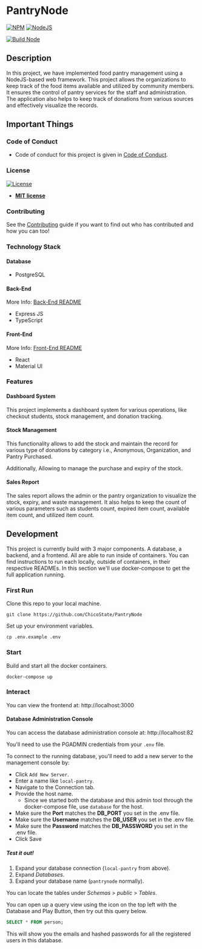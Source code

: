 # PantryNode

[![NPM](https://img.shields.io/npm/v/npm/latest)](https://img.shields.io/npm/v/npm/latest)
[![NodeJS](https://img.shields.io/github/languages/top/badges/shields.svg)](https://img.shields.io/github/languages/top/badges/shields.svg)

[![Build Node](https://github.com/ChicoState/PantryNode/actions/workflows/actions.yml/badge.svg)](https://github.com/ChicoState/PantryNode/actions/workflows/actions.yml)

## Description

In this project, we have implemented food pantry management using a NodeJS-based web framework. This project allows the
organizations to keep track of the food items available and utilized by community members. It ensures the control of
pantry services for the staff and administration. The application also helps to keep track of donations from various
sources and effectively visualize the records.

## Important Things

### Code of Conduct

- Code of conduct for this project is given in [Code of Conduct](Code_of_Conduct.md).

### License

[![License](http://img.shields.io/:license-mit-blue.svg?style=flat-square)](http://badges.mit-license.org)

- **[MIT license](LICENSE)**

### Contributing

See the [Contributing](contributing.md) guide if you want to find out who has contributed and how you can too!

### Technology Stack

#### Database

- PostgreSQL

#### Back-End

More Info: [Back-End README](backend/README.md)

- Express JS
- TypeScript

#### Front-End

More Info: [Front-End README](frontend/README.md)

- React
- Material UI

### Features

#### Dashboard System

This project implements a dashboard system for various operations, like checkout students, stock management, and
donation tracking.

#### Stock Management

This functionality allows to add the stock and maintain the record for various type of donations by category i.e.,
Anonymous, Organization, and Pantry Purchased.

Additionally, Allowing to manage the purchase and expiry of the stock.

#### Sales Report

The sales report allows the admin or the pantry organization to visualize the stock, expiry, and waste management. It
also helps to keep the count of various parameters such as students count, expired item count, available item count, and
utilized item count.

## Development

This project is currently build with 3 major components. A database, a backend, and a frontend. All are able to run
inside of containers. You can find instructions to run each locally, outside of containers, in their respective READMEs.
In this section we'll use docker-compose to get the full application running.

### First Run

Clone this repo to your local machine.

```shell
git clone https://github.com/ChicoState/PantryNode
```

Set up your environment variables.

```shell
cp .env.example .env
```

### Start

Build and start all the docker containers.

```shell
docker-compose up
```

### Interact

You can view the frontend at: http://localhost:3000

#### Database Administration Console

You can access the database administration console at: http://localhost:82

You'll need to use the PGADMIN credentials from your `.env` file.

To connect to the running database, you'll need to add a new server to the management console by:

* Click `Add New Server`.
* Enter a name like `local-pantry`.
* Navigate to the Connection tab.
* Provide the host name.
    * Since we started both the database and this admin tool through the docker-compose file, use `database` for the
      host.
* Make sure the **Port** matches the **DB_PORT** you set in the .env file.
* Make sure the **Username** matches the **DB_USER** you set in the .env file.
* Make sure the **Password** matches the **DB_PASSWORD** you set in the .env file.
* Click Save

##### Test it out!

1. Expand your database connection (`local-pantry` from above).
2. Expand *Databases*.
3. Expand your database name (`pantrynode` normally).

You can locate the tables under *Schemas* > *public* > *Tables*.

You can open up a query view using the icon on the top left with the Database and Play Button, then try out this query
below.

```sql
SELECT * FROM person;
```

This will show you the emails and hashed passwords for all the registered users in this database.
